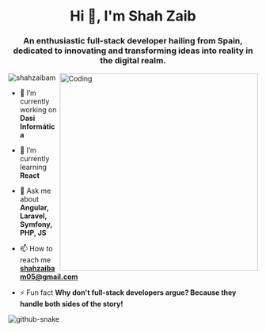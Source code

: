 <h1 align="center">Hi 👋, I'm Shah Zaib</h1>
<h3 align="center">An enthusiastic full-stack developer hailing from Spain, dedicated to innovating and transforming ideas into reality in the digital realm.</h3>
<img align="right" alt="Coding" width="400" src="https://www.chawtechsolutions.com/wp-content/uploads/2019/03/developer.gif">

<p align="left"> <img src="https://komarev.com/ghpvc/?username=shahzaibam&label=Profile%20views&color=0e75b6&style=flat" alt="shahzaibam" /> </p>

- 🔭 I’m currently working on **Dasi Informática**

- 🌱 I’m currently learning **React**

- 💬 Ask me about **Angular, Laravel, Symfony, PHP, JS**

- 📫 How to reach me **shahzaibam05@gmail.com**

- ⚡ Fun fact **Why don't full-stack developers argue? Because they handle both sides of the story!**
<!-- Proudly created with GPRM ( https://gprm.itsvg.in ) -->

<picture>
  <source media="(prefers-color-scheme: dark)" srcset="https://raw.githubusercontent.com/tobiasmeyhoefer/tobiasmeyhoefer/output/github-snake-dark.svg" />
  <source media="(prefers-color-scheme: light)" srcset="https://raw.githubusercontent.com/tobiasmeyhoefer/tobiasmeyhoefer/output/github-snake.svg" />
  <img alt="github-snake" src="https://raw.githubusercontent.com/tobiasmeyhoefer/tobiasmeyhoefer/output/github-snake.svg" />
</picture>
